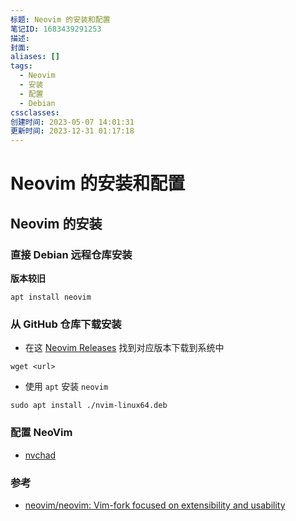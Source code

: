 ```yaml
---
标题: Neovim 的安装和配置
笔记ID: 1683439291253
描述: 
封面: 
aliases: []
tags:
  - Neovim
  - 安装
  - 配置
  - Debian
cssclasses: 
创建时间: 2023-05-07 14:01:31
更新时间: 2023-12-31 01:17:18
---
```


# Neovim 的安装和配置

## Neovim 的安装

### 直接 Debian 远程仓库安装

**版本较旧**

```
apt install neovim
```

### 从 GitHub 仓库下载安装

- 在这 [Neovim Releases](https://github.com/neovim/neovim/releases) 找到对应版本下载到系统中

```shell
wget <url>
```

- 使用 `apt` 安装 `neovim`

```shell
sudo apt install ./nvim-linux64.deb
```

### 配置 NeoVim

- [nvchad](https://nvchad.com/docs/quickstart/install)

### 参考

- [neovim/neovim: Vim-fork focused on extensibility and usability](https://github.com/neovim/neovim)

